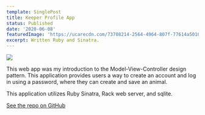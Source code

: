 ```yaml
---
template: SinglePost
title: Keeper Profile App
status: Published
date: '2020-06-08'
featuredImage: 'https://ucarecdn.com/73708214-2564-4964-807f-77614a501057/'
excerpt: Written Ruby and Sinatra.
---
```

![](https://ucarecdn.com/f4128389-cade-4a4f-85d4-ba9044f9d3db/)



This web app was my introduction to the Model-View-Controller design pattern. This application provides users a way to create an account and log in using a password, where they can create and save an animal.

This application utilizes Ruby Sinatra, Rack web server, and sqlite.

[See the repo on GitHub](https://github.com/bigcatplichta/keeper-profile-application)
